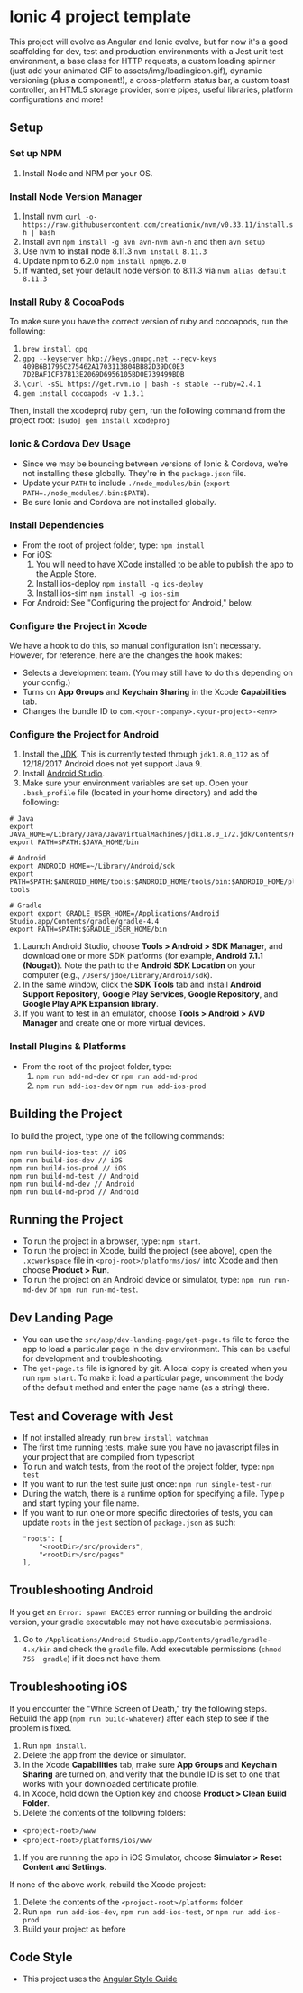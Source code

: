 # Ionic 4 project template
This project will evolve as Angular and Ionic evolve, but for now it's a good scaffolding for dev, test and production environments with a Jest 
unit test environment, a base class for HTTP requests, a custom loading spinner (just add your animated GIF to assets/img/loadingicon.gif), dynamic
 versioning (plus a component!), a cross-platform status bar, a custom toast controller, an HTML5 storage provider, some pipes, useful libraries, 
 platform configurations and more!
 
## Setup

### Set up NPM
  1. Install Node and NPM per your OS.

### Install Node Version Manager
  1. Install nvm `curl -o- https://raw.githubusercontent.com/creationix/nvm/v0.33.11/install.sh | bash`
  1. Install avn `npm install -g avn avn-nvm avn-n` and then `avn setup`
  1. Use nvm to install node 8.11.3 `nvm install 8.11.3`
  1. Update npm to 6.2.0 `npm install npm@6.2.0`
  1. If wanted, set your default node version to 8.11.3 via `nvm alias default 8.11.3`

### Install Ruby & CocoaPods
To make sure you have the correct version of ruby and cocoapods, run the following:
  1. `brew install gpg`
  1. `gpg --keyserver hkp://keys.gnupg.net --recv-keys 409B6B1796C275462A1703113804BB82D39DC0E3 7D2BAF1CF37B13E2069D6956105BD0E739499BDB`
  1. `\curl -sSL https://get.rvm.io | bash -s stable --ruby=2.4.1`
  1. `gem install cocoapods -v 1.3.1`

Then, install the xcodeproj ruby gem, run the following command from the project root:
`[sudo] gem install xcodeproj`

### Ionic & Cordova Dev Usage
 - Since we may be bouncing between versions of Ionic & Cordova, we're not installing these globally. They're in the `package.json` file.
 - Update your `PATH` to include `./node_modules/bin` (`export PATH=./node_modules/.bin:$PATH`).
 - Be sure Ionic and Cordova are not installed globally.

### Install Dependencies
 - From the root of project folder, type: `npm install`
 - For iOS:
   1. You will need to have XCode installed to be able to publish the app to the Apple Store.
   1. Install ios-deploy `npm install -g ios-deploy`
   1. Install ios-sim `npm install -g ios-sim`
 - For Android: See "Configuring the project for Android," below.

### Configure the Project in Xcode

We have a hook to do this, so manual configuration isn't necessary. However, for reference, here are the changes the hook makes:

 - Selects a development team. (You may still have to do this depending on your config.)
 - Turns on **App Groups** and **Keychain Sharing** in the Xcode **Capabilities** tab.
 - Changes the bundle ID to `com.<your-company>.<your-project>-<env>`

### Configure the Project for Android

   1. Install the [JDK](http://www.oracle.com/technetwork/java/javase/downloads/jdk8-downloads-2133151.html). This is currently tested through `jdk1.8.0_172` as of 12/18/2017 Android does not yet support Java 9.
   1. Install [Android Studio](https://developer.android.com/studio/index.html).
   1. Make sure your environment variables are set up. Open your `.bash_profile` file (located in your home directory) and add the following:

    # Java
    export JAVA_HOME=/Library/Java/JavaVirtualMachines/jdk1.8.0_172.jdk/Contents/Home
    export PATH=$PATH:$JAVA_HOME/bin

    # Android
    export ANDROID_HOME=~/Library/Android/sdk
    export PATH=$PATH:$ANDROID_HOME/tools:$ANDROID_HOME/tools/bin:$ANDROID_HOME/platform-tools
    
    # Gradle
    export export GRADLE_USER_HOME=/Applications/Android Studio.app/Contents/gradle/gradle-4.4
    export PATH=$PATH:$GRADLE_USER_HOME/bin

   1. Launch Android Studio, choose **Tools > Android > SDK Manager**, and download one or more SDK platforms (for example, **Android 7.1.1 (Nougat)**). Note the path to the **Android SDK Location** on your computer (e.g., `/Users/jdoe/Library/Android/sdk`).
   1. In the same window, click the **SDK Tools** tab and install **Android Support Repository**, **Google Play Services**, **Google Repository**, and **Google Play APK Expansion library**.
   1. If you want to test in an emulator, choose **Tools > Android > AVD Manager** and create one or more virtual devices.

### Install Plugins & Platforms
 - From the root of the project folder, type:
   1. `npm run add-md-dev` or `npm run add-md-prod`
   1. `npm run add-ios-dev` or `npm run add-ios-prod`

## Building the Project
To build the project, type one of the following commands:

    npm run build-ios-test // iOS
    npm run build-ios-dev // iOS
    npm run build-ios-prod // iOS
    npm run build-md-test // Android
    npm run build-md-dev // Android
    npm run build-md-prod // Android

## Running the Project
 - To run the project in a browser, type: `npm start`.
 - To run the project in Xcode, build the project (see above), open the `.xcworkspace` file in `<proj-root>/platforms/ios/` into Xcode and then choose **Product > Run**.
 - To run the project on an Android device or simulator, type: `npm run run-md-dev` or `npm run run-md-test`.

## Dev Landing Page
- You can use the `src/app/dev-landing-page/get-page.ts` file to force the app to load a particular page in the dev environment. This can be useful for development and troubleshooting.
- The `get-page.ts` file is ignored by git. A local copy is created when you run `npm start`. To make it load a particular page, uncomment the body of the default method and enter the page name (as a string) there.

## Test and Coverage with Jest
 - If not installed already, run `brew install watchman`
 - The first time running tests, make sure you have no javascript files in your project that are compiled from typescript
 - To run and watch tests, from the root of the project folder, type: `npm test`
 - If you want to run the test suite just once: `npm run single-test-run`
 - During the watch, there is a runtime option for specifying a file.  Type `p` and start typing your file name.
 - If you want to run one or more specific directories of tests, you can update `roots` in the `jest` section of `package.json` as such:
   ```
   "roots": [
       "<rootDir>/src/providers",
       "<rootDir>/src/pages"
   ],
   ```

## Troubleshooting Android

If you get an `Error: spawn EACCES` error running or building the android version, your gradle executable may not have executable permissions.
 1. Go to `/Applications/Android Studio.app/Contents/gradle/gradle-4.x/bin` and check the `gradle` file. Add executable permissions (`chmod 755 
 gradle`) if it does not have them.

## Troubleshooting iOS

If you encounter the "White Screen of Death," try the following steps. Rebuild the app (`npm run build-whatever`) after each step to see if the problem is fixed.
 1. Run `npm install`.
 1. Delete the app from the device or simulator.
 1. In the Xcode **Capabilities** tab, make sure **App Groups** and **Keychain Sharing** are turned on, and verify that the bundle ID is set to one that works with your downloaded certificate profile.
 1. In Xcode, hold down the Option key and choose **Product > Clean Build Folder**.
 1. Delete the contents of the following folders:
  - `<project-root>/www`
  - `<project-root>/platforms/ios/www`
 1. If you are running the app in iOS Simulator, choose **Simulator > Reset Content and Settings**.

If none of the above work, rebuild the Xcode project:

 1. Delete the contents of the `<project-root>/platforms` folder.
 1. Run `npm run add-ios-dev`, `npm run add-ios-test`, or `npm run add-ios-prod`
 1. Build your project as before

## Code Style
 - This project uses the [Angular Style Guide](https://angular.io/guide/styleguide)
